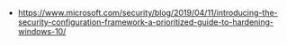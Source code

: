 - https://www.microsoft.com/security/blog/2019/04/11/introducing-the-security-configuration-framework-a-prioritized-guide-to-hardening-windows-10/
